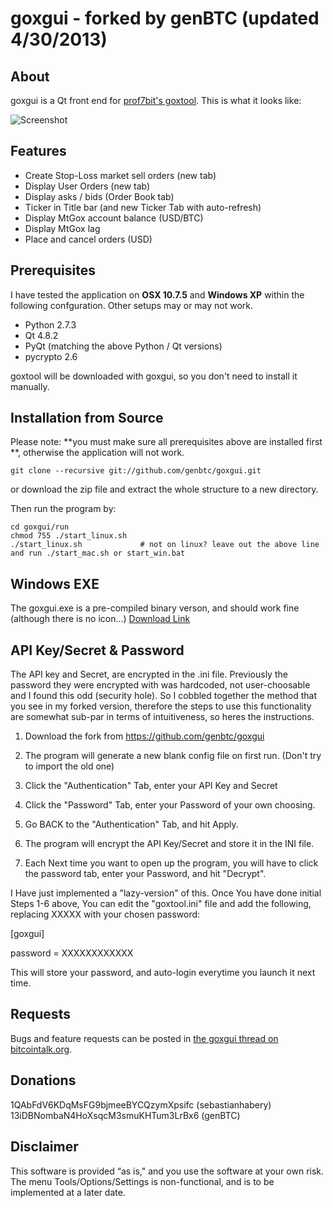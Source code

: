 ﻿goxgui - forked by genBTC (updated 4/30/2013)
======

About
-----

goxgui is a Qt front end for [prof7bit's goxtool](http://prof7bit.github.io/goxtool/). This is what it looks like:

![Screenshot](https://raw.github.com/genbtc/goxgui/master/genBTCScreenshot_3.png)

Features
--------
* Create Stop-Loss market sell orders (new tab)
* Display User Orders (new tab)
* Display asks / bids (Order Book tab)
* Ticker in Title bar (and new Ticker Tab with auto-refresh)
* Display MtGox account balance (USD/BTC)
* Display MtGox lag
* Place and cancel orders (USD)


Prerequisites
-------------

I have tested the application on **OSX 10.7.5** and **Windows XP** within the following confguration. Other setups may or may not work.

* Python 2.7.3
* Qt 4.8.2
* PyQt (matching the above Python / Qt versions)
* pycrypto 2.6

goxtool will be downloaded with goxgui, so you don't need to install it manually.

Installation from Source
------------

Please note: **you must make sure all prerequisites above are installed first **, otherwise the application will not work.

    git clone --recursive git://github.com/genbtc/goxgui.git

or download the zip file and extract the whole structure to a new directory.

Then run the program by:

    cd goxgui/run
    chmod 755 ./start_linux.sh
    ./start_linux.sh             # not on linux? leave out the above line and run ./start_mac.sh or start_win.bat

Windows EXE
----------------
The goxgui.exe is a pre-compiled binary verson, and should work fine (although there is no icon...)
[Download Link](https://raw.github.com/genbtc/goxgui/master/goxgui.exe)


API Key/Secret & Password
--------------------------
The API key and Secret, are encrypted in the .ini file. Previously the password they were encrypted with was hardcoded, not user-choosable and I found this odd (security hole). So I cobbled together the method that you see in my forked version, therefore the steps to use this functionality are somewhat sub-par in terms of intuitiveness, so heres the instructions.

1) Download the fork from https://github.com/genbtc/goxgui

2) The program will generate a new blank config file on first run. (Don't try to import the old one)

3) Click the "Authentication" Tab, enter your API Key and Secret

4) Click the "Password" Tab, enter your Password of your own choosing.

5) Go BACK to the "Authentication" Tab, and hit Apply.

6) The program will encrypt the API Key/Secret and store it in the INI file.

7) Each Next time you want to open up the program, you will have to click the password tab, enter your Password, and hit "Decrypt".

I Have just implemented a "lazy-version" of this. Once You have done initial Steps 1-6 above, You can edit the "goxtool.ini" file and add the following, replacing XXXXX with your chosen password:

[goxgui]

password = XXXXXXXXXXXX


This will store your password, and auto-login everytime you launch it next time.


Requests
--------

Bugs and feature requests can be posted in [the goxgui thread on bitcointalk.org](https://bitcointalk.org/index.php?topic=176489.0).

Donations
---------

1QAbFdV6KDqMsFG9bjmeeBYCQzymXpsifc (sebastianhabery)
13iDBNombaN4HoXsqcM3smuKHTum3LrBx6 (genBTC)


Disclaimer
----------

This software is provided “as is," and you use the software at your own risk. 
The menu Tools/Options/Settings is non-functional, and is to be implemented at a later date.